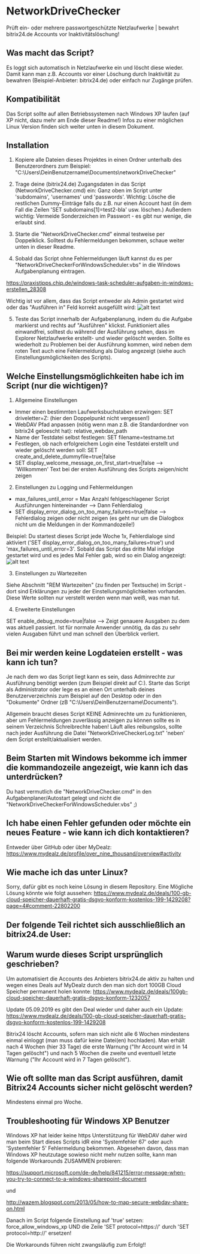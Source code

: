 
# NetworkDriveChecker
Prüft ein- oder mehrere passwortgeschützte Netzlaufwerke |  bewahrt bitrix24.de Accounts vor Inaktivitätslöschung!

## Was macht das Script?
Es loggt sich automatisch in Netzlaufwerke ein und löscht diese wieder.
Damit kann man z.B. Accounts vor einer Löschung durch Inaktivität zu bewahren (Beispiel-Anbieter: bitrix24.de) oder einfach nur Zugänge prüfen.

## Kompatibilität
Das Script sollte auf allen Betriebssystemen nach Windows XP laufen (auf XP nicht, dazu mehr am Ende dieser Readme!)
Infos zu einer möglichen Linux Version finden sich weiter unten in diesem Dokument.

##  Installation

1. Kopiere alle Dateien dieses Projektes in einen Ordner unterhalb des Benutzerordners zum Beispiel: "C:\Users\DeinBenutzername\Documents\networkDriveChecker"

2. Trage deine (bitrix24.de) Zugangsdaten in das Script (NetworkDriveChecker.cmd) ein:
Ganz oben im Script unter 'subdomains', 'usernames' und 'passwords'.
Wichtig: Lösche die restlichen Dummy-Einträge falls du z.B. nur einen Account hast (in dem Fall die Zeilen 'SET subdomains[1]=test2-bla' usw. löschen.)
Außerdem wichtig: Vermeide Sonderzeichen im Passwort - es gibt nur wenige, die erlaubt sind.

3. Starte die "NetworkDriveChecker.cmd" einmal testweise per Doppelklick.
Solltest du Fehlermeldungen bekommen, schaue weiter unten in dieser Readme.

4. Sobald das Script ohne Fehlermeldungen läuft kannst du es per  "NetworkDriveCheckerForWindowsScheduler.vbs" in die Windows Aufgabenplanung eintragen.

https://praxistipps.chip.de/windows-task-scheduler-aufgaben-in-windows-erstellen_28308

Wichtig ist vor allem, dass das Script entweder als Admin gestartet wird oder das "Ausführen in" Feld korrekt ausgefüllt wird:
![alt text](https://raw.githubusercontent.com/farOverNinethousand/networkDriveChecker/master/Screenshots/2018_11_11_Screenshot_Windows_Aufgabenplanung_Starten_in.png "Windows Aufgabenplanung")

5. Teste das Script innerhalb der Aufgabenplanung, indem du die Aufgabe markierst und rechts auf "Ausführen" klickst.
Funktioniert alles einwandfrei, solltest du während der Ausführung sehen, dass im Explorer Netzlaufwerke erstellt- und wieder gelöscht werden.
Sollte es wiederholt zu Problemen bei der Ausführung kommen, wird neben dem roten Text auch eine Fehlermeldung als Dialog angezeigt (siehe auch Einstellungsmöglichkeiten des Scripts).

## Welche Einstellungsmöglichkeiten habe ich im Script (nur die wichtigen)?

1. Allgemeine Einstellungen
* Immer einen bestimmten Laufwerksbuchstaben erzwingen: SET driveletter=Z: (hier den Doppelpunkt nicht vergessen!)
* WebDAV Pfad anpassen (nötig wenn man z.B. die Standardordner von bitrix24 geloescht hat): relative_webdav_path
* Name der Testdatei selbst festlegen: SET filename=testname.txt
* Festlegen, ob nach erfolgreichem Login eine Testdatei erstellt und wieder gelöscht werden soll: SET create_and_delete_dummyfile=true|false
* SET display_welcome_message_on_first_start=true|false --> 'Willkommen' Text bei der ersten Ausführung des Scripts zeigen/nicht zeigen

2. Einstellungen zu Logging und Fehlermeldungen
* max_failures_until_error = Max Anzahl fehlgeschlagener Script Ausführungen hintereinander --> Dann Fehlerdialog
* SET display_error_dialog_on_too_many_failures=true|false --> Fehlerdialog zeigen oder nicht zeigen (es geht nur um die Dialogbox nicht um die Meldungen in der Kommandozeile!)

Beispiel: Du startest dieses Script jede Woche 1x, Fehlerdialoge sind aktiviert ('SET display_error_dialog_on_too_many_failures=true') und 'max_failures_until_error=3'.
Sobald das Script das dritte Mal infolge gestartet wird und es jedes Mal Fehler gab, wird so ein Dialog angezeigt:
![alt text](https://raw.githubusercontent.com/farOverNinethousand/networkDriveChecker/master/Screenshots/2018_11_06_ErrorDialog.png "Screenshot FehlerDialog")

3. Einstellungen zu Wartezeiten

Siehe Abschnitt "REM Wartezeiten" (zu finden per Textsuche) im Script - dort sind Erklärungen zu jeder der Einstellungsmöglichkeiten vorhanden.
Diese Werte sollten nur verstellt werden wenn man weiß, was man tut.

4. Erweiterte Einstellungen

SET enable_debug_mode=true|false --> Zeigt genauere Ausgaben zu dem was aktuell passiert.
Ist für normale Anwender unnötig, da das zu sehr vielen Ausgaben führt und man schnell den Überblick verliert.

## Bei mir werden keine Logdateien erstellt - was kann ich tun?
Je nach dem wo das Script liegt kann es sein, dass Adminrechte zur Ausführung benötigt werden (zum Beispiel direkt auf C:).
Starte das Script als Administrator oder lege es an einen Ort unterhalb deines Benutzerverzeichnis zum Beispiel auf den Desktop oder in den "Dokumente" Ordner (zB "C:\Users\DeinBenutzername\Documents\").

Allgemein braucht dieses Script KEINE Adminrechte um zu funktionieren, aber um Fehlermeldungen zuverlässig anzeigen zu können sollte es in seinem Verzeichnis Schreibrechte haben!
Läuft alles reibungslos, sollte nach jeder Ausführung die Datei "NetworkDriveCheckerLog.txt" 'neben' dem Script erstellt/aktualisiert werden.
## Beim Starten mit Windows bekomme ich immer die kommandozeile angezeigt, wie kann ich das unterdrücken?
Du hast vermutlich die "NetworkDriveChecker.cmd" in den Aufgabenplaner/Autostart gelegt und nicht die "NetworkDriveCheckerForWindowsScheduler.vbs" ;)

## Ich habe einen Fehler gefunden oder möchte ein neues Feature - wie kann ich dich kontaktieren?
Entweder über GitHub oder über MyDealz: https://www.mydealz.de/profile/over_nine_thousand/overview#activity

## Wie mache ich das unter Linux?
Sorry, dafür gibt es noch keine Lösung in diesem Repository.
Eine Mögliche Lösung könnte wie folgt aussehen:
https://www.mydealz.de/deals/100-gb-cloud-speicher-dauerhaft-gratis-dsgvo-konform-kostenlos-199-1429208?page=4#comment-22802200

## Der folgende Teil richtet sich ausschließlich an bitrix24.de User:

## Warum wurde dieses Script ursprünglich geschrieben?
Um automatisiert die Accounts des Anbieters bitrix24.de aktiv zu halten und wegen eines Deals auf MyDealz durch den man sich dort 100GB Cloud Speicher permanent holen konnte: https://www.mydealz.de/deals/100gb-cloud-speicher-dauerhaft-gratis-dsgvo-konform-1232057

Update 05.09.2019 es gibt den Deal wieder und daher auch ein Update: https://www.mydealz.de/deals/100-gb-cloud-speicher-dauerhaft-gratis-dsgvo-konform-kostenlos-199-1429208

Bitrix24 löscht Accounts, sofern man sich nicht alle 6 Wochen mindestens einmal einloggt (man muss dafür keine Datei(en) hochladen).
Man erhält nach 4 Wochen (hier 33 Tage) die erste Warnung ("Ihr Account wird in 14 Tagen gelöscht") und nach 5 Wochen die zweite und eventuell letzte Warnung ("Ihr Account wird in 7 Tagen gelöscht").

## Wie oft sollte man das Script ausführen, damit Bitrix24 Accounts sicher nicht gelöscht werden?
Mindestens einmal pro Woche.

## Troubleshooting für Windows XP Benutzer
Windows XP hat leider keine https Unterstützung für WebDAV daher wird man beim Start dieses Scripts idR eine 'Systemfehler 67' oder auch 'Systemfehler 5' Fehlermeldung bekommen.
Abgesehen davon, dass man Windows XP heutzutage sowieso nicht mehr nutzen sollte, kann man folgende Workarounds ZUSAMMEN probieren:

https://support.microsoft.com/de-de/help/841215/error-message-when-you-try-to-connect-to-a-windows-sharepoint-document

und

http://wazem.blogspot.com/2013/05/how-to-map-secure-webdav-share-on.html

Danach im Script folgende Einstellung auf 'true' setzen: force_allow_windows_xp UND die Zeile 'SET protocol=https://' durch 'SET protocol=http://' ersetzen!

Die Workarounds führen nicht zwangsläufig zum Erfolg!!
